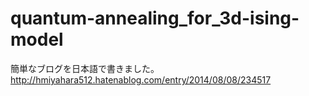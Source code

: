 quantum-annealing_for_3d-ising-model
====================================

簡単なブログを日本語で書きました。
http://hmiyahara512.hatenablog.com/entry/2014/08/08/234517
